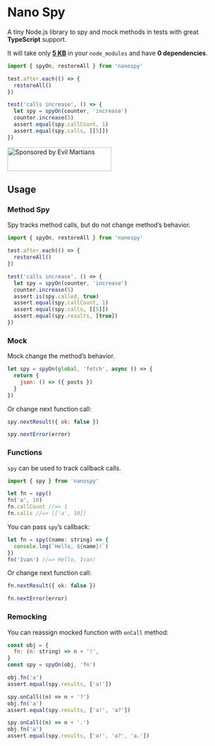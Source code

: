 # Nano Spy

A tiny Node.js library to spy and mock methods in tests
with great **TypeScript** support.

It will take only **[5 KB](https://packagephobia.com/result?p=nanospy)**
in your `node_modules` and have **0 dependencies**.

```js
import { spyOn, restoreAll } from 'nanospy'

test.after.each(() => {
  restoreAll()
})

test('calls increase', () => {
  let spy = spyOn(counter, 'increase')
  counter.increase(5)
  assert.equal(spy.callCount, 1)
  assert.equal(spy.calls, [[5]])
})
```

<a href="https://evilmartians.com/?utm_source=nanospy">
  <img src="https://evilmartians.com/badges/sponsored-by-evil-martians.svg"
       alt="Sponsored by Evil Martians" width="236" height="54">
</a>


## Usage

### Method Spy

Spy tracks method calls, but do not change method’s behavior.

```js
import { spyOn, restoreAll } from 'nanospy'

test.after.each(() => {
  restoreAll()
})

test('calls increase', () => {
  let spy = spyOn(counter, 'increase')
  counter.increase(5)
  assert.is(spy.called, true)
  assert.equal(spy.callCount, 1)
  assert.equal(spy.calls, [[5]])
  assert.equal(spy.results, [true])
})
```

### Mock

Mock change the method’s behavior.

```js
let spy = spyOn(global, 'fetch', async () => {
  return {
    json: () => ({ posts })
  }
})
```

Or change next function call:

```js
spy.nextResult({ ok: false })
```

```js
spy.nextError(error)
```

### Functions

`spy` can be used to track callback calls.

```js
import { spy } from 'nanospy'

let fn = spy()
fn('a', 10)
fn.callCount //=> 1
fn.calls //=> [['a', 10]]
```

You can pass `spy`’s callback:

```js
let fn = spy((name: string) => {
  console.log(`Hello, ${name}!`)
})
fn('Ivan') //=> Hello, Ivan!
```

Or change next function call:

```js
fn.nextResult({ ok: false })
```

```js
fn.nextError(error)
```

### Remocking

You can reassign mocked function with `onCall` method:
```js
const obj = {
  fn: (n: string) => n + '!',
}
const spy = spyOn(obj, 'fn')

obj.fn('a')
assert.equal(spy.results, ['a!'])

spy.onCall((n) => n + '?')
obj.fn('a')
assert.equal(spy.results, ['a!', 'a?'])

spy.onCall((n) => n + '.')
obj.fn('a')
assert.equal(spy.results, ['a!', 'a?', 'a.'])
```
